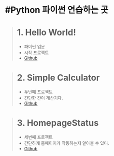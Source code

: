 #Python
파이썬 연습하는 곳
============================
> # **1. Hello World!**
> * 파이썬 입문
> * 시작 프로젝트
> * [Github](https://github.com/Doilob/Python/blob/main/nomad_coder_python_PR/Hello%20World.py)

> # **2. Simple Calculator**
> * 두번째 프로젝트
> * 간단한 간이 계산기다.
> * [Github](https://github.com/Doilob/Python/blob/main/nomad_coder_python_PR/Simple%20Calculator.py)

> # **3. HomepageStatus**
> * 세번째 프로젝트
> * 간단하게 홈페이지가 작동하는지 알아볼 수 있다.
> * [Github](https://github.com/Doilob/Python/blob/main/nomad_coder_python_PR/HomepageStatus.py)